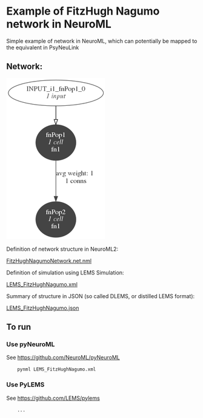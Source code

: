 # Example of FitzHugh Nagumo network in NeuroML 

Simple example of network in NeuroML, which can potentially be mapped to the equivalent in PsyNeuLink

## Network:

![net](net1.gv.png)

Definition of network structure in NeuroML2:

[FitzHughNagumoNetwork.net.nml](FitzHughNagumoNetwork.net.nml)

Definition of simulation using LEMS Simulation:

[LEMS_FitzHughNagumo.xml](LEMS_FitzHughNagumo.xml)

Summary of structure in JSON (so called DLEMS, or distilled LEMS format):

[LEMS_FitzHughNagumo.json](LEMS_FitzHughNagumo.json)

## To run

### Use pyNeuroML

See https://github.com/NeuroML/pyNeuroML

```
    pynml LEMS_FitzHughNagumo.xml
```

### Use PyLEMS

See https://github.com/LEMS/pylems

```
    ...
```